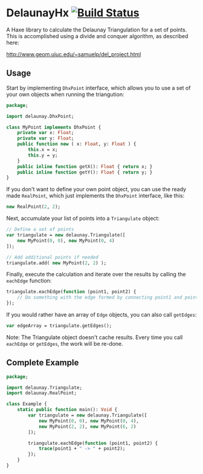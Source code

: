 DelaunayHx [![Build Status](https://travis-ci.org/Nycto/DelaunayHx.svg?branch=master)](https://travis-ci.org/Nycto/DelaunayHx)
==========

A Haxe library to calculate the Delaunay Triangulation for a set of points. This
is accomplished using a divide and conquer algorithm, as described here:

http://www.geom.uiuc.edu/~samuelp/del_project.html

Usage
-----

Start by implementing `DhxPoint` interface, which allows you to use a set of
your own objects when running the triangution:

```haxe
package;

import delaunay.DhxPoint;

class MyPoint implements DhxPoint {
    private var x: Float;
    private var y: Float;
    public function new ( x: Float, y: Float ) {
        this.x = x;
        this.y = y;
    }
    public inline function getX(): Float { return x; }
    public inline function getY(): Float { return y; }
}
```

If you don't want to define your own point object, you can use the ready made
`RealPoint`, which just implements the `DhxPoint` interface, like this:

```haxe
new RealPoint(2, 2);
```

Next, accumulate your list of points into a `Triangulate` object:

```haxe
// Define a set of points
var triangulate = new delaunay.Triangulate([
    new MyPoint(0, 0), new MyPoint(0, 4)
]);

// Add additional points if needed
triangulate.add( new MyPoint(2, 2) );
```

Finally, execute the calculation and iterate over the results by calling the
`eachEdge` function:

```haxe
triangulate.eachEdge(function (point1, point2) {
    // Do something with the edge formed by connecting point1 and point2
});
```

If you would rather have an array of `Edge` objects, you can also call
`getEdges`:

```haxe
var edgeArray = triangulate.getEdges();
```

Note: The Triangulate object doesn't cache results. Every time you call
`eachEdge` or `getEdges`, the work will be re-done.

Complete Example
----------------

```haxe
package;

import delaunay.Triangulate;
import delaunay.RealPoint;

class Example {
    static public function main(): Void {
        var triangulate = new delaunay.Triangulate([
            new MyPoint(0, 0), new MyPoint(0, 4),
            new MyPoint(2, 2), new MyPoint(6, 2)
        ]);

        triangulate.eachEdge(function (point1, point2) {
            trace(point1 + " -> " + point2);
        });
    }
}
```




